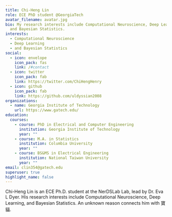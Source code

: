 ```yaml
---
title: Chi-Heng Lin
role: ECE PhD student @GeorgiaTech
avatar_filename: avatar.jpg
bio: My research interests include Computational Neuroscience, Deep Learning,
  and Bayesian Statistics.
interests:
  - Computational Neuroscience
  - Deep Learning
  - and Bayesian Statistics
social:
  - icon: envelope
    icon_pack: fas
    link: /#contact
  - icon: twitter
    icon_pack: fab
    link: https://twitter.com/ChiHengHenry
  - icon: github
    icon_pack: fab
    link: https://github.com/uldyssian2008
organizations:
  - name: Georgia Institute of Technology
    url: https://www.gatech.edu/
education:
  courses:
    - course: PhD in Electrical and Computer Engineering
      institution: Georgia Institute of Technology
      year: ""
    - course: M.A. in Statistics
      institution: Columbia University
      year: ""
    - course: BS&MS in Electrical Engineering
      institution: National Taiwan University
      year: ""
email: clin354@gatech.edu
superuser: true
highlight_name: false
---
```

Chi-Heng Lin is an ECE Ph.D. student at the NerDSLab Lab, lead by Dr. Eva L Dyer. His research interests include Computational Neuroscience, Deep Learning, and Bayesian Statistics. An unknown reason connects him with 寶貓.